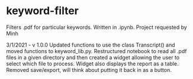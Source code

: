 # keyword-filter
Filters .pdf for particular keywords. Written in .ipynb. Project requested by Minh

3/1/2021 - v 1.0.0
Updated functions to use the class Transcript() and moved functions to keyword_lib.py.
Restructured notebook to read all .pdf files in a given directory and then created a widget allowing the user
  to select which file to process. Widget also displays the report as a table.
Removed save/export, will think about putting it back in as a button.
